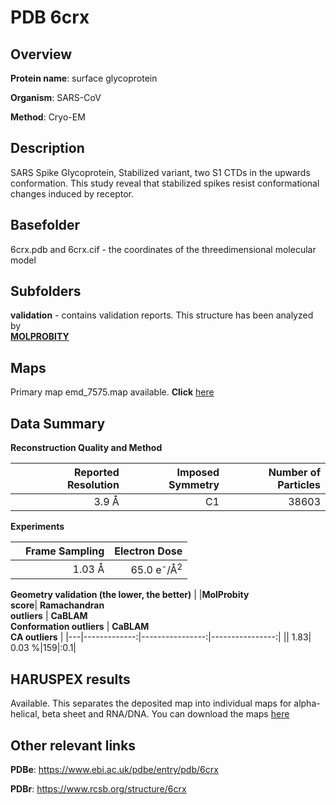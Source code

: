 # PDB 6crx

## Overview

**Protein name**: surface glycoprotein

**Organism**: SARS-CoV

**Method**: Cryo-EM

## Description

SARS Spike Glycoprotein, Stabilized variant, two S1 CTDs in the upwards conformation. This study reveal that stabilized spikes resist conformational changes induced by receptor.

## Basefolder

6crx.pdb and 6crx.cif - the coordinates of the threedimensional molecular model

## Subfolders





**validation** - contains validation reports. This structure has been analyzed by <br>  [**MOLPROBITY**](https://github.com/thorn-lab/coronavirus_structural_task_force/tree/master/pdb/surface_glycoprotein/SARS-CoV/6crx/validation/molprobity)    



## Maps

Primary map emd_7575.map available. **Click** [here](http://ftp.wwpdb.org/pub/emdb/structures/EMD-7575/map/) 

## Data Summary
**Reconstruction Quality and Method**

|   | Reported Resolution | Imposed Symmetry | Number of Particles |
|---|-------------:|----------------:|--------------:|
|   |3.9 Å|C1|38603|

**Experiments**

|   | Frame Sampling | Electron Dose |
|---|-------------:|----------------:|
|   |1.03 Å|65.0 e<sup>-</sup>/Å<sup>2</sup>|

**Geometry validation (the lower, the better)**
|   |**MolProbity<br>score**| **Ramachandran<br>outliers** | **CaBLAM<br>Conformation outliers** | **CaBLAM<br>CA outliers** |
|---|-------------:|----------------:|----------------:|
||  1.83|  0.03 %|159|:0.1|

## HARUSPEX results

Available. This separates the deposited map into individual maps for alpha-helical, beta sheet and RNA/DNA. You can download the maps [here](https://zenodo.org/record/3820119)

## Other relevant links 
**PDBe**:  https://www.ebi.ac.uk/pdbe/entry/pdb/6crx
 
**PDBr**: https://www.rcsb.org/structure/6crx 
